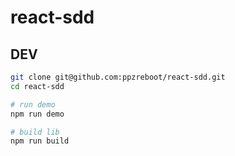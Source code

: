 # react-sdd

## DEV
``` bash
git clone git@github.com:ppzreboot/react-sdd.git
cd react-sdd

# run demo
npm run demo

# build lib
npm run build
```
